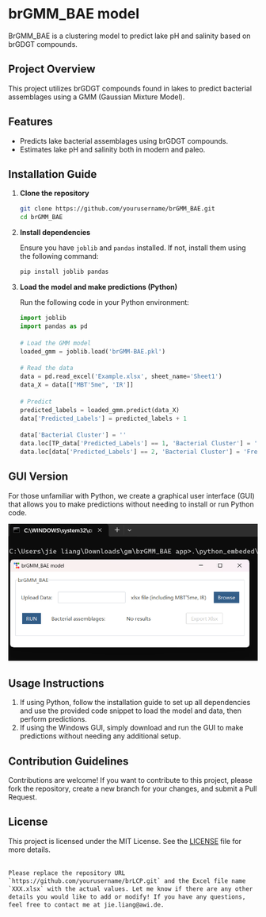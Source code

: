 # brGMM_BAE model

BrGMM_BAE  is a clustering model to predict lake pH and salinity based on brGDGT compounds.

## Project Overview

This project utilizes brGDGT compounds found in lakes to predict bacterial assemblages using a GMM (Gaussian Mixture Model).

## Features

- Predicts lake bacterial assemblages using brGDGT compounds.
- Estimates lake pH and salinity both in modern and paleo.

## Installation Guide

1. **Clone the repository**

   ```bash
   git clone https://github.com/yourusername/brGMM_BAE.git
   cd brGMM_BAE

2. **Install dependencies**

   Ensure you have `joblib` and `pandas` installed. If not, install them using the following command:

   ```bash
   pip install joblib pandas
   ```

3. **Load the model and make predictions (Python)**

   Run the following code in your Python environment:

   ```python
   import joblib
   import pandas as pd
   
   # Load the GMM model
   loaded_gmm = joblib.load('brGMM-BAE.pkl')
   
   # Read the data
   data = pd.read_excel('Example.xlsx', sheet_name='Sheet1')
   data_X = data[["MBT'5me", 'IR']]
   
   # Predict
   predicted_labels = loaded_gmm.predict(data_X)
   data['Predicted_Labels'] = predicted_labels + 1
   
   data['Bacterial Cluster'] = ''
   data.loc[TP_data['Predicted_Labels'] == 1, 'Bacterial Cluster'] = 'Halo-alkalophylic Species'
   data.loc[data['Predicted_Labels'] == 2, 'Bacterial Cluster'] = 'Freshwater Species'
   ```

## GUI Version

For those unfamiliar with Python, we create a graphical user interface (GUI) that allows you to make predictions without needing to install or run Python code.

![alt 属性文本](https://github.com/jieliangbio/brGMM_BAE/blob/main/Images/brGMMapp.png)

## Usage Instructions

1. If using Python, follow the installation guide to set up all dependencies and use the provided code snippet to load the model and data, then perform predictions.
2. If using the Windows GUI, simply download and run the GUI to make predictions without needing any additional setup.

## Contribution Guidelines

Contributions are welcome! If you want to contribute to this project, please fork the repository, create a new branch for your changes, and submit a Pull Request.

## License

This project is licensed under the MIT License. See the [LICENSE](LICENSE) file for more details.
```

Please replace the repository URL `https://github.com/yourusername/brLCP.git` and the Excel file name `XXX.xlsx` with the actual values. Let me know if there are any other details you would like to add or modify! If you have any questions, feel free to contact me at jie.liang@awi.de.
